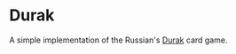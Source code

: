 # Durak

A simple implementation of the Russian's [Durak](https://en.wikipedia.org/wiki/Durak) card game.
